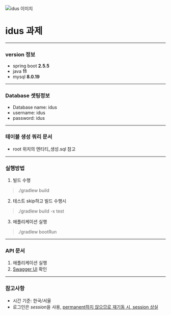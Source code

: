 ![idus 이미지](https://user-images.githubusercontent.com/32761824/138901156-a7fbeccd-a0a2-49af-a06e-9ae2628df7b2.png)
# idus 과제
---
### version 정보
- spring boot **2.5.5**
- java **11**
- mysql **8.0.19**
---
### Database 셋팅정보
- Database name: idus
- username: idus
- password: idus
---
### 테이블 생성 쿼리 문서
- root 위치의 엔티티_생성.sql 참고
---
### 실행방법
1. 빌드 수행  
> ./gradlew build
2. 테스트 skip하고 빌드 수행시
> ./gradlew build -x test
3. 애플리케이션 실행
> ./gradlew bootRun
---
### API 문서
1. 애플리케이션 실행
2. [Swagger UI](http://localhost:8080/swagger-ui/) 확인
---
### 참고사항
- 시간 기준: 한국/서울
- 로그인은 *session*을 사용, <ins>permanent하지 않으므로 재기동 시, session 상실</ins>
